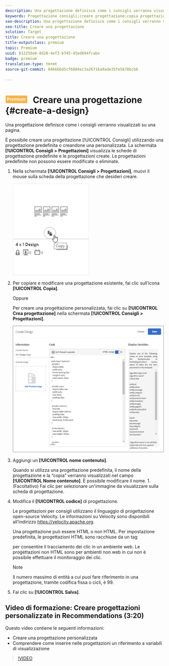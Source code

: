 ```yaml
---
description: Una progettazione definisce come i consigli verranno visualizzati su una pagina.
keywords: Progettazione consigli;creare progettazione;copia progettazione
seo-description: Una progettazione definisce come i consigli verranno visualizzati su una pagina.
seo-title: Creare una progettazione
solution: Target
title: Creare una progettazione
title-outputclass: premium
topic: Premium
uuid: 812258e0-8d28-4ef3-b745-45ed694fcabe
badge: premium
translation-type: tm+mt
source-git-commit: 0466b6d5cf6804ec3a26716a9ade35fe5678bcb6

---
```



# ![PREMIUM](/help/assets/premium.png) Creare una progettazione {#create-a-design}

Una progettazione definisce come i consigli verranno visualizzati su una pagina.

È possibile creare una progettazione [!UICONTROL Consigli] utilizzando una progettazione predefinita o creandone una personalizzata. La schermata **[!UICONTROL Consigli &gt; Progettazioni]** visualizza le schede di progettazione predefinite e le progettazioni create. Le progettazioni predefinite non possono essere modificate o eliminate.

1. Nella schermata **[!UICONTROL Consigli &gt; Progettazioni]**, muovi il mouse sulla scheda della progettazione che desideri creare.

   ![](assets/Card_CopyDesign.png)

1. Per copiare e modificare una progettazione esistente, fai clic sull’icona **[!UICONTROL Copia]**.

   Oppure

   Per creare una progettazione personalizzata, fai clic su **[!UICONTROL Crea progettazione]** nella schermata **[!UICONTROL Consigli &gt; Progettazioni]**.

   ![](assets/createDesign.png)

1. Aggiungi un **[!UICONTROL nome contenuto]**.

   Quando si utilizza una progettazione predefinita, il nome della progettazione e la “copia” verranno visualizzati nel campo **[!UICONTROL Nome contenuto]**. È possibile modificare il nome. 1. (Facoltativo) Fai clic per selezionare un'immagine da visualizzare sulla scheda di progettazione.
1. Modifica il **[!UICONTROL codice]** di progettazione.

   Le progettazioni per consigli utilizzano il linguaggio di progettazione open-source Velocity. Le informazioni su Velocity sono disponibili all’indirizzo [](https://velocity.apache.org)https://velocity.apache.org.

   Una progettazione può essere HTML o non HTML. Per impostazione predefinita, le progettazioni HTML sono racchiuse da un tag <div> per consentire il tracciamento dei clic in un ambiente web. Le progettazioni non HTML sono per ambienti non web in cui non è possibile effettuare il monitoraggio dei clic.

   >[!NOTE]
   >
   >Il numero massimo di entità a cui puoi fare riferimento in una progettazione, tramite codifica fissa o cicli, è 99.

1. Fai clic su **[!UICONTROL Salva]**.

## Video di formazione: Creare progettazioni personalizzate in Recommendations (3:20)

Questo video contiene le seguenti informazioni:

* Creare una progettazione personalizzata
* Comprendere come inserire nelle progettazioni un riferimento a variabili di visualizzazione

>[!VIDEO](https://video.tv.adobe.com/v/27687?captions=ita)
